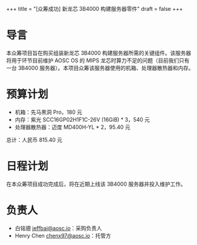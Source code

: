+++
title = "[众筹成功] 新龙芯 3B4000 构建服务器零件"
draft = false
+++

# 导言

本众筹项目旨在购买组装新龙芯 3B4000 构建服务器所需的关键组件。该服务器将用于环节目前维护 AOSC OS 的 MIPS 龙芯时算力不足的问题（目前我们只有一台 3B4000 服务器）。本项目众筹该服务器使用的机箱、处理器散热器和内存。

# 预算计划

- 机箱：先马黑洞 Pro，180 元
- 内存：紫光 SCC16GP02H1F1C-26V (16GiB) * 3，540 元
- 处理器散热器：迈度 MD400H-YL * 2，95.40 元

总计：人民币 815.40 元

# 日程计划

在本众筹项目成功完成后，将在近期上线该 3B4000 服务器并投入维护工作。

# 负责人

- 白铭骢 <jeffbai@aosc.io>：采购负责人
- Henry Chen <chenx97@aosc.io>：托管方
